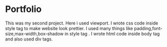 # Portfolio

This was my second project.
Here i used viewport.
I wrote css code inside style tag to make website look prettier.
I used many things like padding,font-size,max-width,box-shadow in style tag .
I wrote html code inside body tag and also used div tags.

